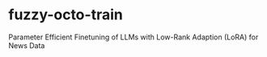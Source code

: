 # fuzzy-octo-train
Parameter Efficient Finetuning of LLMs with Low-Rank Adaption (LoRA) for News Data

